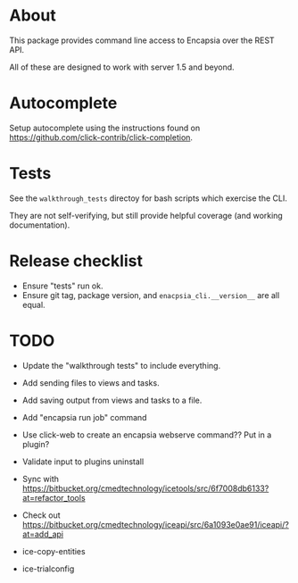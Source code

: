 # About

This package provides command line access to Encapsia over the REST API.

All of these are designed to work with server 1.5 and beyond.

# Autocomplete

Setup autocomplete using the instructions found on https://github.com/click-contrib/click-completion.

# Tests

See the `walkthrough_tests` directoy for bash scripts which exercise the CLI.

They are not self-verifying, but still provide helpful coverage (and working documentation).

# Release checklist

* Ensure "tests" run ok.
* Ensure git tag, package version, and `enacpsia_cli.__version__` are all equal.

# TODO

* Update the "walkthrough tests" to include everything.

* Add sending files to views and tasks.
* Add saving output from views and tasks to a file.
* Add "encapsia run job" command
* Use click-web to create an encapsia webserve command?? Put in a plugin?
* Validate input to plugins uninstall

* Sync with https://bitbucket.org/cmedtechnology/icetools/src/6f7008db6133?at=refactor_tools
* Check out https://bitbucket.org/cmedtechnology/iceapi/src/6a1093e0ae91/iceapi/?at=add_api
* ice-copy-entities
* ice-trialconfig